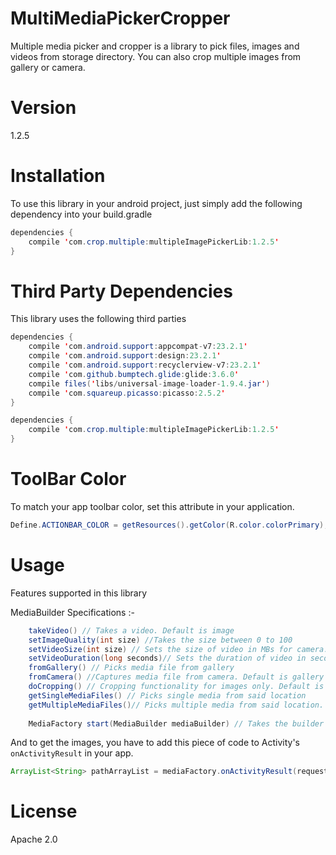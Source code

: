 # MultiMediaPickerCropper
Multiple media picker and cropper is a library to pick files, images and videos from storage directory.
You can also crop multiple images from gallery or camera.


# Version
1.2.5

# Installation

To use this library in your android project, just simply add the following dependency into your build.gradle

```java
dependencies {
    compile 'com.crop.multiple:multipleImagePickerLib:1.2.5'
}
```

# Third Party Dependencies

This library uses the following third parties

```java
dependencies {
    compile 'com.android.support:appcompat-v7:23.2.1'
    compile 'com.android.support:design:23.2.1'
    compile 'com.android.support:recyclerview-v7:23.2.1'
    compile 'com.github.bumptech.glide:glide:3.6.0'
    compile files('libs/universal-image-loader-1.9.4.jar')
    compile 'com.squareup.picasso:picasso:2.5.2'
}
```

```java
dependencies {
    compile 'com.crop.multiple:multipleImagePickerLib:1.2.5'
}
```
# ToolBar Color

To match your app toolbar color, set this attribute in your application.

```java
Define.ACTIONBAR_COLOR = getResources().getColor(R.color.colorPrimary);
```

# Usage
Features supported in this library

MediaBuilder Specifications :-
```java
    takeVideo() // Takes a video. Default is image
    setImageQuality(int size) //Takes the size between 0 to 100
    setVideoSize(int size) // Sets the size of video in MBs for camera. Default is -1
    setVideoDuration(long seconds)// Sets the duration of video in seconds for camera. Default is -1
    fromGallery() // Picks media file from gallery
    fromCamera() //Captures media file from camera. Default is gallery
    doCropping() // Cropping functionality for images only. Default is false
    getSingleMediaFiles() // Picks single media from said location
    getMultipleMediaFiles()// Picks multiple media from said location. Default is Single Media
    
    MediaFactory start(MediaBuilder mediaBuilder) // Takes the builder object and starts the media capturing process

```

And to get the images, you have to add this piece of code to Activity's `onActivityResult` in your app.
```java
ArrayList<String> pathArrayList = mediaFactory.onActivityResult(requestCode, resultCode, data);
```

# License

Apache 2.0
